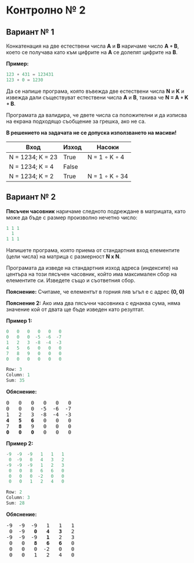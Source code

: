 # Контролно **№** 2

## Вариант **№** 1

Конкатенация на две естествени числа **A** и **B** наричаме число **A ∘ B**, което се получава като към цифрите на **A** се долепят цифрите на **B**.

**Пример:**

```c++
123 ∘ 431 = 123431
123 ∘ 0 = 1230
```

Да се напише програма, която въвежда две естествени числа **N** и **K** и извежда дали съществуват естествени числа **А** и **B**, такива че **N = A ∘ K ∘ B**.

Програмата да валидира, че двете числа са положителни и да изписва на екрана подходящо съобщение за грешка, ако не са.

**В решението на задачата не се допуска използването на масиви!**

| Вход				      | Изход	 | Насоки		     |
| ----------------- | ------ | ------------- |
| N = 1234; K = 23 	| True   | N = 1 ∘ K ∘ 4  |
| N = 1234; K = 4 	| False  |				       |
| N = 1234; K = 2 	| True   | N = 1 ∘ K ∘ 34 |

## Вариант **№** 2

**Пясъчен часовник** наричаме следното подреждане в матрицата, като може да бъде с размер произволно нечетно число:

```c++
1 1 1
  1
1 1 1
```

Напишете програма, която приема от стандартния вход елементите (цели числа) на матрица с размерност **N х N**.

Програмата да изведе на стандартния изход адреса (индексите) на центъра на този пясъчен часовник, който има максимален сбор на елементите си. Изведете също и съответния сбор.

**Пояснение:** Считаме, че елементът в горния ляв ъгъл е с адрес **(0, 0)**

**Пояснение 2:** Ако има два пясъчни часовника с еднаква сума, няма значение кой от двата ще бъде изведен като резултат.

**Пример 1:**

```c++
0   0   0   0   0   0 
0   0   0  -5  -6  -7
1   2   3  -8  -4  -3
4   5   6   0   0   0
7   8   9   0   0   0
0   0   0   0   0   0
```

```c++
Row: 3
Column: 1
Sum: 35
```

**Обяснение:**

<pre>
0   0   0   0   0   0 
0   0   0  -5  -6  -7
1   2   3  -8  -4  -3
<b>4</b>   <b>5</b>   <b>6</b>   0   0   0
7   <b>8</b>   9   0   0   0
<b>0</b>   <b>0</b>   <b>0</b>   0   0   0
</pre>

**Пример 2:**

```c++
-9  -9  -9   1   1   1
 0  -9   0   4   3   2
-9  -9  -9   1   2   3
 0   0   8   6   6   0
 0   0   0  -2   0   0
 0   0   1   2   4   0
```

```c++
Row: 2
Column: 3
Sum: 28
```

**Обяснение:**

<pre>
-9  -9  -9   1   1   1
 0  -9   <b>0</b>   <b>4</b>   <b>3</b>   2
-9  -9  -9   <b>1</b>   2   3
 0   0   <b>8</b>   <b>6</b>   <b>6</b>   0
 0   0   0  -2   0   0
 0   0   1   2   4   0
</pre>
